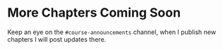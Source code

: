 # More Chapters Coming Soon
Keep an eye on the `#course-announcements` channel, when I publish new chapters I will post updates there.